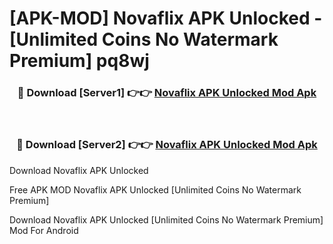 # [APK-MOD] Novaflix APK Unlocked - [Unlimited Coins No Watermark Premium] pq8wj



<div align="center">
<h3>🔴 Download [Server1] 👉👉 <a href="https://momento.my/?title=Novaflix_APK_Unlocked">Novaflix APK Unlocked Mod Apk</a></h3><br>

<h3>🔴 Download [Server2] 👉👉 <a href="https://momento.my/?title=Novaflix_APK_Unlocked">Novaflix APK Unlocked Mod Apk</a></h3>
</div>



Download Novaflix APK Unlocked 

Free APK MOD Novaflix APK Unlocked [Unlimited Coins No Watermark Premium]

Download Novaflix APK Unlocked [Unlimited Coins No Watermark Premium] Mod For Android
